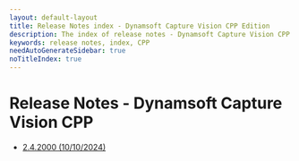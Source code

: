 ```yaml
---
layout: default-layout
title: Release Notes index - Dynamsoft Capture Vision CPP Edition
description: The index of release notes - Dynamsoft Capture Vision CPP Edition.
keywords: release notes, index, CPP
needAutoGenerateSidebar: true
noTitleIndex: true
---
```


# Release Notes - Dynamsoft Capture Vision CPP

- [2.4.2000 (10/10/2024)](cpp-2.md#242000-10102024)

